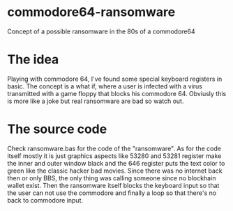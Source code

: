 # commodore64-ransomware
Concept of a possible ransomware in the 80s of a commodore64

# The idea

Playing with commodore 64, I've found some special keyboard registers in basic. The concept is a what if, where a user is infected with a virus transmitted with a game floppy that blocks his commodore 64.
Obviusly this is more like a joke but real ransomware are bad so watch out.

# The source code

Check ransomware.bas for the code of the "ransomware". As for the code itself mostly it is just graphics aspects like 53280 and 53281 register make the inner and outer window black and the 646 register puts the text color to green like the classic hacker bad movies. Since there was no internet back then or only BBS, the only thing was calling someone since no blockhain wallet exist. Then the ransomware itself blocks the keyboard input so that the user can not use the commodore and finally a loop so that there's no back to commodore input.
